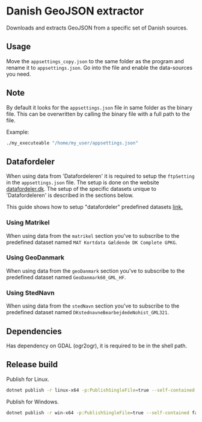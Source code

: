 # Danish GeoJSON extractor

Downloads and extracts GeoJSON from a specific set of Danish sources.

## Usage

Move the `appsettings_copy.json` to the same folder as the program and rename it to `appsettings.json`. Go into the file and enable the data-sources you need.

## Note

By default it looks for the `appsettings.json` file in same folder as the binary file. This can be overwritten by calling the binary file with a full path to the file.

Example:

```sh
./my_executeable "/home/my_user/appsettings.json"
```

## Datafordeler

When using data from 'Datafordeleren' it is required to setup the `ftpSetting` in the `appsettings.json` file. The setup is done on the website [datafordeler.dk](https://datafordeler.dk/). The setup of the specific datasets unique to 'Datafordeleren' is described in the sections below.

This guide shows how to setup "datafordeler" predefined datasets [link.](/docs/guide.md)

### Using Matrikel

When using data from the `matrikel` section you've to subscribe to the predefined dataset named `MAT Kortdata Gældende DK Complete GPKG`.

### Using GeoDanmark

When using data from the `geoDanmark` section you've to subscribe to the predefined dataset named `GeoDanmark60_GML_HF`.

### Using StedNavn

When using data from the `stedNavn` section you've to subscribe to the predefined dataset named `DKstednavneBearbejdedeNohist_GML321`.

## Dependencies

Has dependency on GDAL (ogr2ogr), it is required to be in the shell path.

## Release build

Publish for Linux.

```sh
dotnet publish -r linux-x64 -p:PublishSingleFile=true --self-contained false -o ./build
```

Publish for Windows.

```sh
dotnet publish -r win-x64 -p:PublishSingleFile=true --self-contained false -o ./build
```
